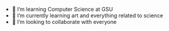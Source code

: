 - 👀 I’m learning Computer Science at GSU
- 🌱 I’m currently learning art and everything related to science
- 💞️ I’m looking to collaborate with everyone

<!---
huygiatrng/huygiatrng is a ✨ special ✨ repository because its `README.md` (this file) appears on your GitHub profile.
You can click the Preview link to take a look at your changes.
--->

